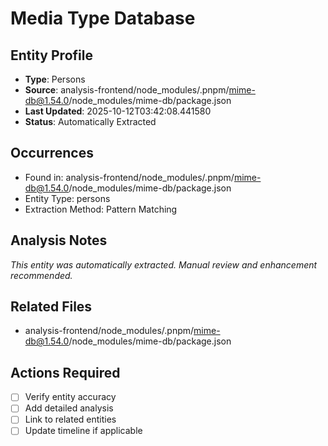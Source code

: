 # Media Type Database

## Entity Profile
- **Type**: Persons
- **Source**: analysis-frontend/node_modules/.pnpm/mime-db@1.54.0/node_modules/mime-db/package.json
- **Last Updated**: 2025-10-12T03:42:08.441580
- **Status**: Automatically Extracted

## Occurrences
- Found in: analysis-frontend/node_modules/.pnpm/mime-db@1.54.0/node_modules/mime-db/package.json
- Entity Type: persons
- Extraction Method: Pattern Matching

## Analysis Notes
*This entity was automatically extracted. Manual review and enhancement recommended.*

## Related Files
- analysis-frontend/node_modules/.pnpm/mime-db@1.54.0/node_modules/mime-db/package.json

## Actions Required
- [ ] Verify entity accuracy
- [ ] Add detailed analysis
- [ ] Link to related entities
- [ ] Update timeline if applicable
